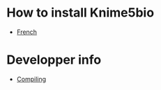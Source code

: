 # How to install Knime5bio

* [French](README_fr.md)


# Developper info

* [Compiling](compile.md)




